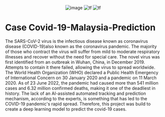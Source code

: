 <div align="center">
 <img alt = 'image' src="https://img.shields.io/badge/Spyder%20Ide-FF0000?style=for-the-badge&logo=spyder%20ide&logoColor=white"/> 
 <img alt='tf' src="https://img.shields.io/badge/Python-14354C?style=for-the-badge&logo=python&logoColor=white"/>
 <img alt='tf' src="https://img.shields.io/badge/TensorFlow-FF6F00?style=for-the-badge&logo=tensorflow&logoColor=white"/>
</div>

# Case Covid-19-Malaysia-Prediction
The SARS-CoV-2 virus is the infectious disease known as coronavirus disease (COVID-19)also known as the coronavirus pandemic. The majority of those who contract the virus will suffer from mild to moderate respiratory illnesses and recover without the need for special care. The novel virus was first identified from an outbreak in Wuhan, China, in December 2019. Attempts to contain it there failed, allowing the virus to spread worldwide. The World Health Organization (WHO) declared a Public Health Emergency of International Concern on 30 January 2020 and a pandemic on 11 March 2020. As of 23 June 2022, the pandemic had caused more than 541 million cases and 6.32 million confirmed deaths, making it one of the deadliest in history. The lack of an AI-assisted automated tracking and prediction mechanism, according to the experts, is something that has led to the COVID-19 pandemic's rapid spread. Therefore, this project was build to create a deep learning model  to predict the covid-19 cases.



